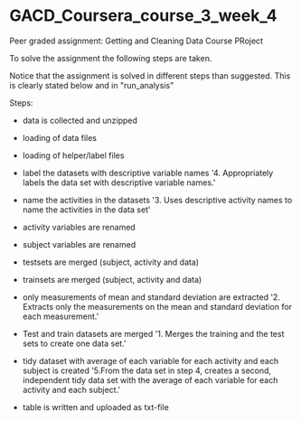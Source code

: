 # GACD_Coursera_course_3_week_4
Peer graded assignment: Getting and Cleaning Data Course PRoject

To solve the assignment the following steps are taken.

Notice that the assignment is solved in different steps than suggested. This is clearly stated below and in "run_analysis"

Steps:
- data is collected and unzipped
- loading of data files
- loading of helper/label files
- label the datasets with descriptive variable names  '4. Appropriately labels the data set with descriptive variable names.'

- name the activities in the datasets
'3. Uses descriptive activity names to name the activities in the data set'

- activity variables are renamed
- subject variables are renamed
- testsets are merged (subject, activity and data)
- trainsets are merged (subject, activity and data)
- only measurements of mean and standard deviation are extracted
'2. Extracts only the measurements on the mean and standard deviation for each measurement.' 

- Test and train datasets are merged
'1. Merges the training and the test sets to create one data set.'

- tidy dataset with average of each variable for each activity and each subject is created
'5.From the data set in step 4, creates a second, independent tidy data set with the average of each variable for each activity and each subject.'

- table is written and uploaded as txt-file
